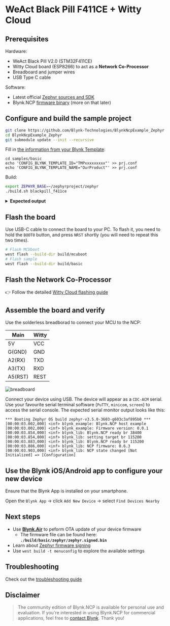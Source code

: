 
# WeAct Black Pill F411CE + Witty Cloud

## Prerequisites

Hardware:

- WeAct Black Pill V2.0 (STM32F411CE)
- Witty Cloud board (ESP8266) to act as a **Network Co-Processor**
- Breadboard and jumper wires
- USB Type C cable

Software:

- Latest official [Zephyr sources and SDK][zephyr_sdk]
- Blynk.NCP [firmware binary][blynk_ncp_binary] (more on that later)

## Configure and build the sample project

```sh
git clone https://github.com/Blynk-Technologies/BlynkNcpExample_Zephyr
cd BlynkNcpExample_Zephyr
git submodule update --init --recursive
```

Fill in [the information from your Blynk Template](https://bit.ly/BlynkInject):

```
cd samples/basic
echo 'CONFIG_BLYNK_TEMPLATE_ID="TMPxxxxxxxxx"' >> prj.conf
echo 'CONFIG_BLYNK_TEMPLATE_NAME="OurProduct"' >> prj.conf
```

Build:

```sh
export ZEPHYR_BASE=~/zephyrproject/zephyr
./build.sh blackpill_f411ce
```

<details><summary><b>Expected output</b></summary>

```log
...
...
[168/169] Linking C executable zephyr/zephyr.elf
Memory region         Used Size  Region Size  %age Used
           FLASH:       59216 B     121472 B     48.75%
             RAM:       23360 B       128 KB     17.82%
        IDT_LIST:          0 GB         2 KB      0.00%
Generating files from build/basic/zephyr/zephyr.elf for board: blackpill_f411ce
image.py: sign the payload
image.py: sign the payload
image.py: sign the payload
image.py: sign the payload
[169/169] cd build/basic/zephyr && /ho...elf-file=build/basic/zephyr/zephyr.elf
[11/16] Performing build step for 'mcuboot'
[1/268] Preparing syscall dependency handling

[3/268] Generating include/generated/version.h
-- Zephyr version: 3.5.99 (/home/vshymanskyy/zephyrproject/zephyr), build: zephyr-v3.5.0-3603-g603c3af895b0
[267/268] Linking C executable zephyr/zephyr.elf
Memory region         Used Size  Region Size  %age Used
           FLASH:       27822 B        32 KB     84.91%
             RAM:       24256 B       128 KB     18.51%
        IDT_LIST:          0 GB         2 KB      0.00%
Generating files from build/mcuboot/zephyr/zephyr.elf for board: blackpill_f411ce
[268/268] cd build/mcuboot/zephyr && /...f-file=build/mcuboot/zephyr/zephyr.elf
[16/16] Completed 'mcuboot'
```

</details>

## Flash the board

Use USB-C cable to connect the board to your PC.
To flash it, you need to hold the `BOOT0` button, and press `NRST` shortly (you will need to repeat this two times).

```sh
# Flash MCUboot
west flash --build-dir build/mcuboot
# Flash sample
west flash --build-dir build/basic
```

## Flash the Network Co-Processor

👉 Follow the detailed [Witty Cloud flashing guide](../../flashing_ncp/Witty_Cloud.md)

## Assemble the board and verify

Use the solderless breadborad to connect your MCU to the NCP:

| Main    | Witty
| ---     | ---
| 5V      | VCC
| G(GND)  | GND
| A2(RX)  | TXD
| A3(TX)  | RXD
| A5(RST) | REST

![breadboard](https://raw.githubusercontent.com/Blynk-Technologies/BlynkNcpExample/main/docs/Boards/BlackPill-Witty.png)

Connect your device using USB. The device will appear as a `CDC-ACM` serial.
Use your favourite serial terminal software (`PuTTY`, `minicom`, `screen`) to access the serial console.
The expected serial monitor output looks like this:

```log
*** Booting Zephyr OS build zephyr-v3.5.0-3603-g603c3af895b0 ***
[00:00:03.002,000] <inf> blynk_example: Blynk.NCP host example
[00:00:03.002,000] <inf> blynk_example: Firmware version: 0.0.1
[00:00:03.854,000] <inf> blynk_lib: Blynk.NCP ready br 38400
[00:00:03.854,000] <inf> blynk_lib: setting target br 115200
[00:00:03.883,000] <inf> blynk_lib: Blynk.NCP ready br 115200
[00:00:03.886,000] <inf> blynk_lib: NCP firmware: 0.6.3
[00:00:03.903,000] <inf> blynk_lib: NCP state changed [Not Initialized] => [Configuration]
```

## Use the Blynk iOS/Android app to configure your new device

Ensure that the Blynk App is installed on your smartphone.

Open the `Blynk App` -> click `Add New Device` -> select `Find Devices Nearby`


## Next steps

- Use [**Blynk.Air**](https://docs.blynk.io/en/blynk.console/blynk.air) to peform OTA update of your device firmware
  - The firmware file can be found here: **`./build/basic/zephyr/zephyr.signed.bin`**
- Learn about [Zephyr firmware signing](https://docs.zephyrproject.org/latest/develop/west/sign.html)
- Use `west build -t menuconfig` to explore the available settings

## Troubleshooting

Check out the [troubleshooting guide](../../Troubleshooting.md)

## Disclaimer

> The community edition of Blynk.NCP is available for personal use and evaluation.
If you're interested in using Blynk.NCP for commercial applications, feel free to [contact Blynk][blynk_sales]. Thank you!

[zephyr_sdk]: https://docs.zephyrproject.org/latest/develop/getting_started/index.html
[blynk_ncp_binary]: https://docs.blynk.io/en/blynk.ncp/supported-connectivity-modules
[blynk_sales]: https://blynk.io/en/contact-us-business

